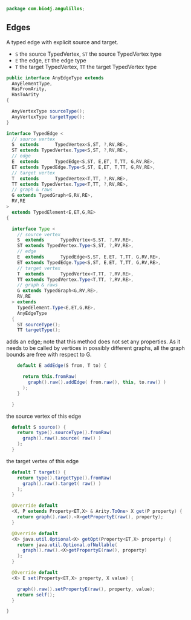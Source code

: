 
```java
package com.bio4j.angulillos;
```


## Edges

A typed edge with explicit source and target.

- `S` the source TypedVertex, `ST` the source TypedVertex type
- `E` the edge, `ET` the edge type
- `T` the target TypedVertex, `TT` the target TypedVertex type


```java
public interface AnyEdgeType extends
  AnyElementType,
  HasFromArity,
  HasToArity
{

  AnyVertexType sourceType();
  AnyVertexType targetType();
}

interface TypedEdge <
  // source vertex
  S  extends      TypedVertex<S,ST, ?,RV,RE>,
  ST extends TypedVertex.Type<S,ST, ?,RV,RE>,
  // edge
  E  extends      TypedEdge<S,ST, E,ET, T,TT, G,RV,RE>,
  ET extends TypedEdge.Type<S,ST, E,ET, T,TT, G,RV,RE>,
  // target vertex
  T  extends      TypedVertex<T,TT, ?,RV,RE>,
  TT extends TypedVertex.Type<T,TT, ?,RV,RE>,
  // graph & raws
  G extends TypedGraph<G,RV,RE>,
  RV,RE
>
  extends TypedElement<E,ET,G,RE>
{

  interface Type <
    // source vertex
    S  extends      TypedVertex<S,ST, ?,RV,RE>,
    ST extends TypedVertex.Type<S,ST, ?,RV,RE>,
    // edge
    E  extends      TypedEdge<S,ST, E,ET, T,TT, G,RV,RE>,
    ET extends TypedEdge.Type<S,ST, E,ET, T,TT, G,RV,RE>,
    // target vertex
    T  extends      TypedVertex<T,TT, ?,RV,RE>,
    TT extends TypedVertex.Type<T,TT, ?,RV,RE>,
    // graph & raws
    G extends TypedGraph<G,RV,RE>,
    RV,RE
  > extends
    TypedElement.Type<E,ET,G,RE>,
    AnyEdgeType
  {
    ST sourceType();
    TT targetType();
```

adds an edge; note that this method does not set any properties. As it needs to be called by vertices in possibly different graphs, all the graph bounds are free with respect to G.

```java
    default E addEdge(S from, T to) {

      return this.fromRaw(
        graph().raw().addEdge( from.raw(), this, to.raw() )
      );
    }

  }
```

the source vertex of this edge

```java
  default S source() {
    return type().sourceType().fromRaw(
      graph().raw().source( raw() )
    );
  }
```

the target vertex of this edge

```java
  default T target() {
    return type().targetType().fromRaw(
      graph().raw().target( raw() )
    );
  }

  @Override default
  <X, P extends Property<ET,X> & Arity.ToOne> X get(P property) {
    return graph().raw().<X>getPropertyE(raw(), property);
  }

  @Override default
  <X> java.util.Optional<X> getOpt(Property<ET,X> property) {
    return java.util.Optional.ofNullable(
      graph().raw().<X>getPropertyE(raw(), property)
    );
  }

  @Override default
  <X> E set(Property<ET,X> property, X value) {

    graph().raw().setPropertyE(raw(), property, value);
    return self();
  }

}

```




[test/java/com/bio4j/angulillos/Twitter.java]: ../../../../../test/java/com/bio4j/angulillos/Twitter.java.md
[test/java/com/bio4j/angulillos/TwitterGraphTestSuite.java]: ../../../../../test/java/com/bio4j/angulillos/TwitterGraphTestSuite.java.md
[main/java/com/bio4j/angulillos/Arity.java]: Arity.java.md
[main/java/com/bio4j/angulillos/UntypedGraphSchema.java]: UntypedGraphSchema.java.md
[main/java/com/bio4j/angulillos/AnyElementType.java]: AnyElementType.java.md
[main/java/com/bio4j/angulillos/UntypedGraph.java]: UntypedGraph.java.md
[main/java/com/bio4j/angulillos/TypedEdgeIndex.java]: TypedEdgeIndex.java.md
[main/java/com/bio4j/angulillos/Labeled.java]: Labeled.java.md
[main/java/com/bio4j/angulillos/TypedVertexIndex.java]: TypedVertexIndex.java.md
[main/java/com/bio4j/angulillos/conversions.java]: conversions.java.md
[main/java/com/bio4j/angulillos/TypedVertexQuery.java]: TypedVertexQuery.java.md
[main/java/com/bio4j/angulillos/QueryPredicate.java]: QueryPredicate.java.md
[main/java/com/bio4j/angulillos/AnyEdgeType.java]: AnyEdgeType.java.md
[main/java/com/bio4j/angulillos/TypedGraph.java]: TypedGraph.java.md
[main/java/com/bio4j/angulillos/AnyProperty.java]: AnyProperty.java.md
[main/java/com/bio4j/angulillos/AnyVertexType.java]: AnyVertexType.java.md
[main/java/com/bio4j/angulillos/TypedElementIndex.java]: TypedElementIndex.java.md